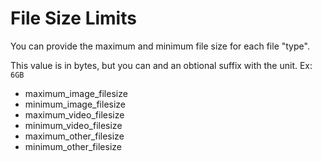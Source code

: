 # File Size Limits

You can provide the maximum and minimum file size for each file "type".

This value is in bytes, but you can and an obtional suffix with the unit. Ex: `6GB`


* maximum_image_filesize
* minimum_image_filesize
* maximum_video_filesize
* minimum_video_filesize
* maximum_other_filesize
* minimum_other_filesize
